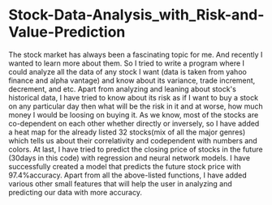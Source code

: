 # Stock-Data-Analysis_with_Risk-and-Value-Prediction
The stock market has always been a fascinating topic for me. And recently I wanted to learn more about them. So I tried to write a program where I could analyze all the data of any stock I want (data is taken from yahoo finance and alpha vantage) and know about its variance, trade increment, decrement, and etc. Apart from analyzing and leaning about stock's historical data, I have tried to know about its risk as if I want to buy a stock on any particular day then what will be the risk in it and at worse, how much money I would be loosing on buying it. As we know, most of the stocks are co-dependent on each other whether directly or inversely, so I have added a heat map for the already listed 32 stocks(mix of all the major genres) which tells us about their correlativity and codependent with numbers and colors. At last, I have tried to predict the closing price of stocks in the future (30days in this code) with regression and neural network models. I have successfully created a model that predicts the future stock price with 97.4%accuracy. Apart from all the above-listed functions, I have added various other small features that will help the user in analyzing and predicting our data with more accuracy.
